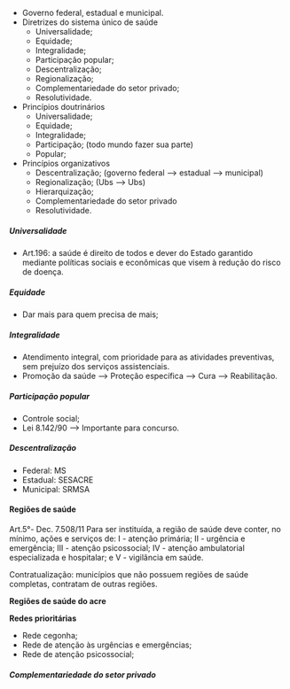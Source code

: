 * Governo federal, estadual e municipal. 
* Diretrizes do sistema único de saúde
	* Universalidade; 
	* Equidade; 
	* Integralidade; 
	* Participação popular;
	* Descentralização;
	* Regionalização; 
	* Complementariedade do setor privado; 
	* Resolutividade. 
* Princípios doutrinários 
	* Universalidade; 
	* Equidade; 
	* Integralidade; 
	* Participação; (todo mundo fazer sua parte)
	* Popular;
* Princípios organizativos
	* Descentralização; (governo federal --> estadual --> municipal)
	* Regionalização; (Ubs --> Ubs)
	* Hierarquização; 
	* Complementariedade do setor privado
	* Resolutividade.
##### Universalidade
* Art.196: a saúde é direito de todos e dever do Estado garantido mediante políticas sociais e econômicas que visem à redução do risco de doença. 
##### Equidade 
* Dar mais para quem precisa de mais; 
##### Integralidade 
* Atendimento integral, com prioridade para as atividades preventivas, sem prejuízo dos serviços assistenciais. 
* Promoção da saúde --> Proteção específica --> Cura --> Reabilitação. 
##### Participação popular
* Controle social; 
* Lei 8.142/90 --> Importante para concurso. 
##### Descentralização 
* Federal: MS 
* Estadual: SESACRE 
* Municipal: SRMSA
#### Regiões de saúde 
Art.5°- Dec. 7.508/11
Para ser instituída, a região de saúde deve conter, no mínimo, ações e serviços de: 
I - atenção primária; 
II - urgência e emergência; 
III - atenção psicossocial; 
IV - atenção ambulatorial especializada e hospitalar; e 
V - vigilância em saúde. 

Contratualização: municípios que não possuem regiões de saúde completas, contratam de outras regiões.

**Regiões de saúde do acre**

**Redes prioritárias**
* Rede cegonha;
* Rede de atenção às urgências e emergências; 
* Rede de atenção psicossocial; 
##### Complementariedade do setor privado 
